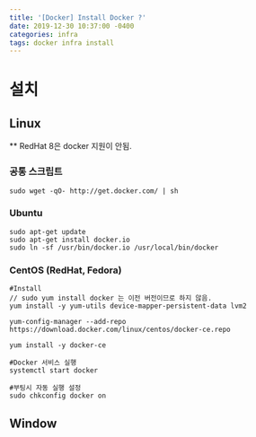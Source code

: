 ```yaml
---
title: '[Docker] Install Docker ?'
date: 2019-12-30 10:37:00 -0400
categories: infra
tags: docker infra install
---
```


# 설치

## Linux

\*\* RedHat 8은 docker 지원이 안됨.

### 공통 스크립트

```
sudo wget -qO- http://get.docker.com/ | sh
```

### Ubuntu

```
sudo apt-get update
sudo apt-get install docker.io
sudo ln -sf /usr/bin/docker.io /usr/local/bin/docker
```

### CentOS (RedHat, Fedora)

```
#Install
// sudo yum install docker 는 이전 버전이므로 하지 않음.
yum install -y yum-utils device-mapper-persistent-data lvm2

yum-config-manager --add-repo https://download.docker.com/linux/centos/docker-ce.repo

yum install -y docker-ce

#Docker 서비스 실행
systemctl start docker

#부팅시 자동 실행 설정
sudo chkconfig docker on
```

## Window
